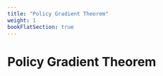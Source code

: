 ```yaml
---
title: "Policy Gradient Theorem"
weight: 1
bookFlatSection: true
---
```


# Policy Gradient Theorem
